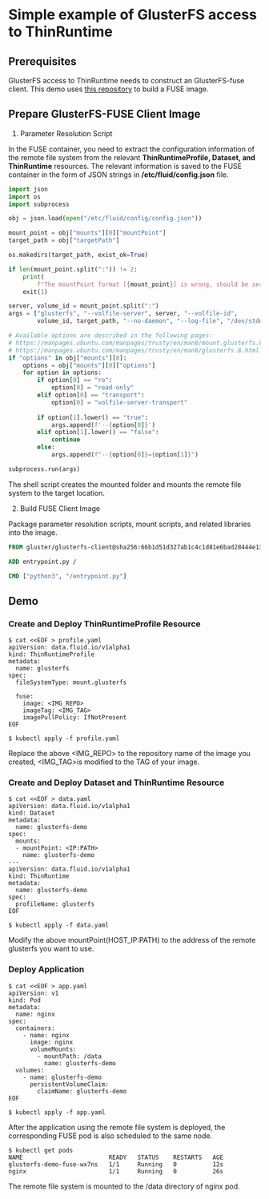# Simple example of GlusterFS access to ThinRuntime

## Prerequisites
GlusterFS access to ThinRuntime needs to construct an GlusterFS-fuse client. This demo uses [this repository](https://github.com/gluster/gluster-containers) to build a FUSE image.

## Prepare GlusterFS-FUSE Client Image
1. Parameter Resolution Script

In the FUSE container, you need to extract the configuration information of the remote file system from the relevant **ThinRuntimeProfile, Dataset, and ThinRuntime** resources. The relevant information is saved to the FUSE container in the form of JSON strings in **/etc/fluid/config.json** file.

```python
import json
import os
import subprocess

obj = json.load(open("/etc/fluid/config/config.json"))

mount_point = obj["mounts"][0]["mountPoint"]
target_path = obj["targetPath"]

os.makedirs(target_path, exist_ok=True)

if len(mount_point.split(":")) != 2:
    print(
        f"The mountPoint format [{mount_point}] is wrong, should be server:volumeId")
    exit(1)

server, volume_id = mount_point.split(":")
args = ["glusterfs", "--volfile-server", server, "--volfile-id",
        volume_id, target_path, "--no-daemon", "--log-file", "/dev/stdout"]

# Available options are described in the following pages:
# https://manpages.ubuntu.com/manpages/trusty/en/man8/mount.glusterfs.8.html
# https://manpages.ubuntu.com/manpages/trusty/en/man8/glusterfs.8.html
if "options" in obj["mounts"][0]:
    options = obj["mounts"][0]["options"]
    for option in options:
        if option[0] == "ro":
            option[0] = "read-only"
        elif option[0] == "transport":
            option[0] = "volfile-server-transport" 
            
        if option[1].lower() == "true":
            args.append(f'--{option[0]}')
        elif option[1].lower() == "false":
            continue
        else:
            args.append(f"--{option[0]}={option[1]}")

subprocess.run(args)
```
The shell script creates the mounted folder and mounts the remote file system to the target location.

2. Build FUSE Client Image


Package parameter resolution scripts, mount scripts, and related libraries into the image.

```dockerfile
FROM gluster/glusterfs-client@sha256:66b1d51d327ab1c4c1d81e6bad28444e13e1746c2d6f009f9874dad2fba9836e

ADD entrypoint.py /

CMD ["python3", "/entrypoint.py"]
```

## Demo
### Create and Deploy ThinRuntimeProfile Resource
```shell
$ cat <<EOF > profile.yaml
apiVersion: data.fluid.io/v1alpha1
kind: ThinRuntimeProfile
metadata:
  name: glusterfs
spec:
  fileSystemType: mount.glusterfs
  
  fuse:
    image: <IMG_REPO>
    imageTag: <IMG_TAG>
    imagePullPolicy: IfNotPresent
EOF

$ kubectl apply -f profile.yaml
```
Replace the above <IMG_REPO> to the repository name of the image you created, <IMG_TAG>is modified to the TAG of your image.

### Create and Deploy Dataset and ThinRuntime Resource
```shell
$ cat <<EOF > data.yaml
apiVersion: data.fluid.io/v1alpha1
kind: Dataset
metadata:
  name: glusterfs-demo
spec:
  mounts:
  - mountPoint: <IP:PATH>
    name: glusterfs-demo
---
apiVersion: data.fluid.io/v1alpha1
kind: ThinRuntime
metadata:
  name: glusterfs-demo
spec:
  profileName: glusterfs
EOF

$ kubectl apply -f data.yaml
```
Modify the above mountPoint(HOST_IP:PATH) to the address of the remote glusterfs you want to use.

### Deploy Application
```shell
$ cat <<EOF > app.yaml
apiVersion: v1
kind: Pod
metadata:
  name: nginx
spec:
  containers:
    - name: nginx
      image: nginx
      volumeMounts:
        - mountPath: /data
          name: glusterfs-demo
  volumes:
    - name: glusterfs-demo
      persistentVolumeClaim:
        claimName: glusterfs-demo
EOF

$ kubectl apply -f app.yaml
```
After the application using the remote file system is deployed, the corresponding FUSE pod is also scheduled to the same node.

```shell
$ kubectl get pods
NAME                        READY   STATUS    RESTARTS   AGE
glusterfs-demo-fuse-wx7ns   1/1     Running   0          12s
nginx                       1/1     Running   0          26s
```
The remote file system is mounted to the /data directory of nginx pod.